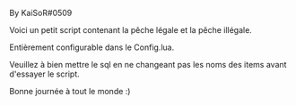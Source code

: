 By KaiSoR#0509

Voici un petit script contenant la pêche légale et la pêche illégale.

Entièrement configurable dans le Config.lua.

Veuillez à bien mettre le sql en ne changeant pas les noms des items avant d'essayer le script.

Bonne journée à tout le monde :)
